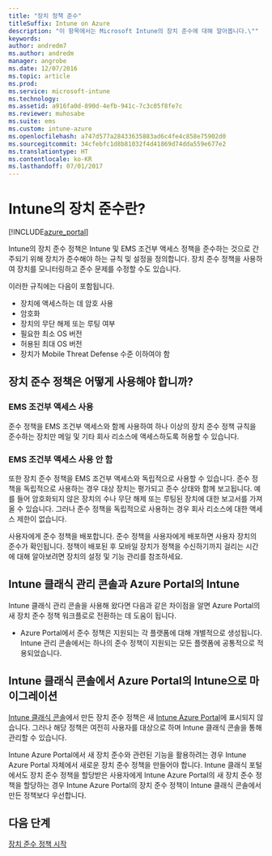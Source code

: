 ```yaml
---
title: "장치 정책 준수"
titleSuffix: Intune on Azure
description: "이 항목에서는 Microsoft Intune의 장치 준수에 대해 알아봅니다.\""
keywords: 
author: andredm7
ms.author: andredm
manager: angrobe
ms.date: 12/07/2016
ms.topic: article
ms.prod: 
ms.service: microsoft-intune
ms.technology: 
ms.assetid: a916fa0d-890d-4efb-941c-7c3c05f8fe7c
ms.reviewer: muhosabe
ms.suite: ems
ms.custom: intune-azure
ms.openlocfilehash: a747d577a28433635883ad6c4fe4c858e75902d0
ms.sourcegitcommit: 34cfebfc1d8b81032f4d41869d74dda559e677e2
ms.translationtype: HT
ms.contentlocale: ko-KR
ms.lasthandoff: 07/01/2017
---
```

# <a name="what-is-device-compliance-in-intune"></a>Intune의 장치 준수란?

[!INCLUDE[azure_portal](./includes/azure_portal.md)]

Intune의 장치 준수 정책은 Intune 및 EMS 조건부 액세스 정책을 준수하는 것으로 간주되기 위해 장치가 준수해야 하는 규칙 및 설정을 정의합니다. 장치 준수 정책을 사용하여 장치를 모니터링하고 준수 문제를 수정할 수도 있습니다. 

이러한 규칙에는 다음이 포함됩니다.

- 장치에 액세스하는 데 암호 사용
- 암호화
- 장치의 무단 해제 또는 루팅 여부
- 필요한 최소 OS 버전
- 허용된 최대 OS 버전
- 장치가 Mobile Threat Defense 수준 이하여야 함

<!---##  Concepts
Following are some terms and concepts that are useful to understanding how to use compliance policies.

### Device compliance requirements
Compliance requirements are essentially rules like requiring a device PIN or encryption that you can specify as required or not required for a compliance policy.

### Actions for noncompliance

You can specify what needs to happen when a device is determined as noncompliant. This can be a sequence of actions during a specific time.
When you specify these actions, Intune will automatically initiate them in the sequence you specify. See the following example of a sequence of
actions for a device that continues to be in the noncompliant status for
a week:

-   When the device is first determined to be non-compliant, an email with noncompliant notification is sent to the user.

-   3 days after initial noncompliance state, a follow up reminder is sent to the user.

-   5 days after initial noncompliance state, a final reminder with a notification that access to company resources will be blocked on the device in 2 days if the compliance issues are not remediated is sent to the user.

-   7 days after initial noncompliance state, access to company resources is blocked. This requires that you have conditional access policy that specifies that access from noncompliant devices should    be blocked for services such as Exchange and SharePoint.

### Grace Period

This is the time between when a device is first determined as
noncompliant to when access to company resources on that device is blocked. This time allows for time that the user has to resolve
compliance issues on the device. You can also use this time to create your action sequences to send notifications to the user before their access is blocked.

Remember that you need to implement conditional access policies in addition to compliance policies in order for access to company resources to be blocked.--->

##  <a name="how-should-i-use-a-device-compliance-policy"></a>장치 준수 정책은 어떻게 사용해야 합니까?

### <a name="using-ems-conditional-access"></a>EMS 조건부 액세스 사용
준수 정책을 EMS 조건부 액세스와 함께 사용하여 하나 이상의 장치 준수 정책 규칙을 준수하는 장치만 메일 및 기타 회사 리소스에 액세스하도록 허용할 수 있습니다.

### <a name="not-using-ems-conditional-access"></a>EMS 조건부 액세스 사용 안 함
또한 장치 준수 정책을 EMS 조건부 액세스와 독립적으로 사용할 수 있습니다.
준수 정책을 독립적으로 사용하는 경우 대상 장치는 평가되고 준수 상태와 함께 보고됩니다. 예를 들어 암호화되지 않은 장치의 수나 무단 해제 또는 루팅된 장치에 대한 보고서를 가져올 수 있습니다. 그러나 준수 정책을 독립적으로 사용하는 경우 회사 리소스에 대한 액세스 제한이 없습니다.

사용자에게 준수 정책을 배포합니다. 준수 정책을 사용자에게 배포하면 사용자 장치의 준수가 확인됩니다. 정책이 배포된 후 모바일 장치가 정책을 수신하기까지 걸리는 시간에 대해 알아보려면 장치의 설정 및 기능 관리를 참조하세요.

##  <a name="intune-classic-admin-console-vs-intune-on-the-azure-portal"></a>Intune 클래식 관리 콘솔과 Azure Portal의 Intune

Intune 클래식 관리 콘솔을 사용해 왔다면 다음과 같은 차이점을 알면 Azure Portal의 새 장치 준수 정책 워크플로로 전환하는 데 도움이 됩니다.

-   Azure Portal에서 준수 정책은 지원되는 각 플랫폼에 대해 개별적으로 생성됩니다. Intune 관리 콘솔에서는 하나의 준수 정책이 지원되는 모든 플랫폼에 공통적으로 적용되었습니다.

<!--- -   In the Azure portal, you have the ability to specify actions and notifications that are intiated when a device is determined to be noncompliant. This ability does not exist in the Intune admin console.

-   In the Azure portal, you can set a grace period to allow time for the end-user to get their device back to compliance status before they completely lose the ability to get company data on their device. This is not available in the Intune admin console.--->

##  <a name="migration-from-intune-classic-console-to-intune-on-the-azure-portal"></a>Intune 클래식 콘솔에서 Azure Portal의 Intune으로 마이그레이션

[Intune 클래식 콘솔](https://manage.microsoft.com)에서 만든 장치 준수 정책은 새 [Intune Azure Portal](https://portal.azure.com)에 표시되지 않습니다. 그러나 해당 정책은 여전히 사용자를 대상으로 하며 Intune 클래식 콘솔을 통해 관리할 수 있습니다.

Intune Azure Portal에서 새 장치 준수와 관련된 기능을 활용하려는 경우 Intune Azure Portal 자체에서 새로운 장치 준수 정책을 만들어야 합니다. Intune 클래식 포털에서도 장치 준수 정책을 할당받은 사용자에게 Intune Azure Portal의 새 장치 준수 정책을 할당하는 경우 Intune Azure Portal의 장치 준수 정책이 Intune 클래식 콘솔에서 만든 정책보다 우선합니다.

##  <a name="next-steps"></a>다음 단계

[장치 준수 정책 시작](device-compliance-get-started.md)


<!---### See also

Conditional access--->
